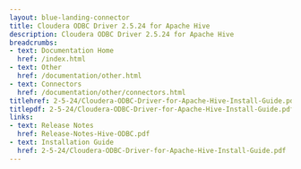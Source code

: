 ```yaml
---
layout: blue-landing-connector
title: Cloudera ODBC Driver 2.5.24 for Apache Hive
description: Cloudera ODBC Driver 2.5.24 for Apache Hive
breadcrumbs:
- text: Documentation Home
  href: /index.html
- text: Other
  href: /documentation/other.html
- text: Connectors
  href: /documentation/other/connectors.html
titlehref: 2-5-24/Cloudera-ODBC-Driver-for-Apache-Hive-Install-Guide.pdf
titlepdf: 2-5-24/Cloudera-ODBC-Driver-for-Apache-Hive-Install-Guide.pdf
links:
- text: Release Notes
  href: Release-Notes-Hive-ODBC.pdf
- text: Installation Guide
  href: 2-5-24/Cloudera-ODBC-Driver-for-Apache-Hive-Install-Guide.pdf
---
```

